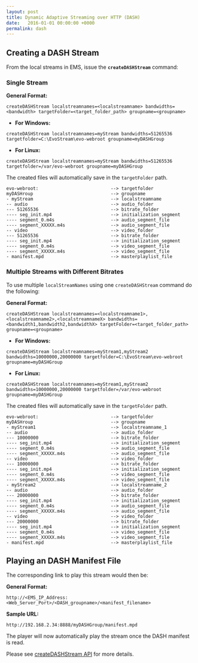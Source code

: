 ```yaml
---
layout: post
title: Dynamic Adaptive Streaming over HTTP (DASH)
date:   2016-01-01 00:00:00 +0000
permalink: dash
---
```


## Creating a DASH Stream

From the local streams in EMS, issue the **`createDASHStream`** command:

### Single Stream

**General Format:**

``` 
createDASHStream localstreamnames=<localstreamname> bandwidths=<bandwidth> targetFolder=<target_folder_path> groupname=<groupname>
```

- **For Windows:**

``` 
createDASHStream localstreamnames=myStream bandwidths=51265536 targetfolder=C:\EvoStream\evo-webroot groupname=myDASHGroup
```

- **For Linux:**

``` 
createDASHStream localstreamnames=myStream bandwidths=51265536 targetfolder=/var/evo-webroot groupname=myDASHGroup
```



The created files will automatically save in the `targetFolder` path.

``` 
evo-webroot:                           --> targetfolder
myDASHroup                             --> groupname
- myStream                             --> localstreamname
-- audio                               --> audio_folder
--- 51265536                           --> bitrate_folder
---- seg_init.mp4                      --> initialization_segment
---- segment_0.m4s                     --> audio_segment_file
---- segment_XXXXX.m4s                 --> audio_segment_file
-- video                               --> video_folder
--- 51265536                           --> bitrate_folder
---- seg_init.mp4                      --> initialization_segment
---- segment_0.m4s                     --> video_segment_file
---- segment_XXXXX.m4s                 --> video_segment_file
- manifest.mpd                         --> masterplaylist_file
```



### Multiple Streams with Different Bitrates

To use multiple `localStreamNames` using one `createDASHStream` command do the following:

**General Format:**

``` 
createDASHStream localstreamnames=<localstreamname1>,<localstreamname2>,<localstreamnameX> bandwidths=<bandwidth1,bandwidth2,bandwidthX> targetFolder=<target_folder_path> groupname=<groupname>
```

- **For Windows:**

``` 
createDASHStream localstreamnames=myStream1,myStream2 bandwidths=10000000,20000000 targetfolder=C:\EvoStream\evo-webroot groupname=myDASHGroup
```

- **For Linux:**

``` 
createDASHStream localstreamnames=myStream1,myStream2 bandwidths=10000000,20000000 targetfolder=/var/evo-webroot groupname=myDASHGroup
```



The created files will automatically save in the `targetFolder` path.

``` 
evo-webroot:                           --> targetfolder
myDASHroup                             --> groupname
- myStream1                            --> localstreamname_1
-- audio                               --> audio_folder
--- 10000000                           --> bitrate_folder
---- seg_init.mp4                      --> initialization_segment
---- segment_0.m4s                     --> audio_segment_file
---- segment_XXXXX.m4s                 --> audio_segment_file
-- video                               --> video_folder
--- 10000000                           --> bitrate_folder
---- seg_init.mp4                      --> initialization_segment
---- segment_0.m4s                     --> video_segment_file
---- segment_XXXXX.m4s                 --> video_segment_file
- myStream2                            --> localstreamname_2
-- audio                               --> audio_folder
--- 20000000                           --> bitrate_folder
---- seg_init.mp4                      --> initialization_segment
---- segment_0.m4s                     --> audio_segment_file
---- segment_XXXXX.m4s                 --> audio_segment_file
-- video                               --> video_folder
--- 20000000                           --> bitrate_folder
---- seg_init.mp4                      --> initialization_segment
---- segment_0.m4s                     --> video_segment_file
---- segment_XXXXX.m4s                 --> video_segment_file
- manifest.mpd                         --> masterplaylist_file
```



## Playing an DASH Manifest File

The corresponding link to play this stream would then be:

**General Format:**

``` 
http://<EMS_IP_Address:<Web_Server_Port>/<DASH_groupname>/<manifest_filename>
```

**Sample URL:**

``` 
http://192.168.2.34:8888/myDASHGroup/manifest.mpd
```

The player will now automatically play the stream once the DASH manifest is read. 



Please see [createDASHStream API](http://docs.evostream.com/ems_api_definition/createdashstream) for more details.
